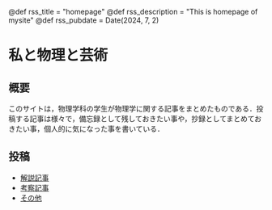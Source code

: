 @def rss_title = "homepage"
@def rss_description = "This is homepage of mysite"
@def rss_pubdate = Date(2024, 7, 2)

# 私と物理と芸術

## 概要

<!--\tableofcontents you can use \toc as well -->

このサイトは，物理学科の学生が物理学に関する記事をまとめたものである．投稿する記事は様々で，備忘録として残しておきたい事や，抄録としてまとめておきたい事，個人的に気になった事を書いている．


## 投稿

* [解説記事](/menu1/)
* [考察記事](/menu2/)
* [その他](/menu3/)



